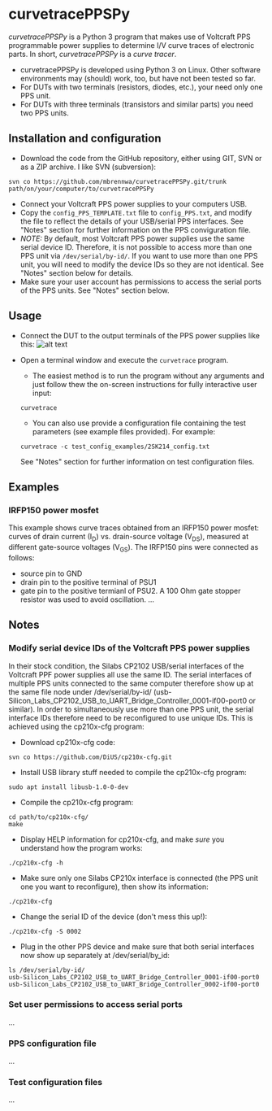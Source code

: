 # curvetracePPSPy
*curvetracePPSPy* is a Python 3 program that makes use of Voltcraft PPS programmable power supplies to determine I/V curve traces of electronic parts. In short, *curvetracePPSPy* is a *curve tracer*.

* curvetracePPSPy is developed using Python 3 on Linux. Other software environments may (should) work, too, but have not been tested so far.
* For DUTs with two terminals (resistors, diodes, etc.), your need only one PPS unit.
* For DUTs with three terminals (transistors and similar parts) you need two PPS units.

## Installation and configuration
* Download the code from the GitHub repository, either using GIT, SVN or as a ZIP archive.
I like SVN (subversion):
```
svn co https://github.com/mbrennwa/curvetracePPSPy.git/trunk path/on/your/computer/to/curvetracePPSPy
```
* Connect your Voltcraft PPS power supplies to your computers USB.
* Copy the `config_PPS_TEMPLATE.txt` file to `config_PPS.txt`, and modify the file to reflect the details of your USB/serial PPS interfaces. See "Notes" section for further information on the PPS conviguration file.
* *NOTE:* By default, most Voltcraft PPS power supplies use the same serial device ID. Therefore, it is not possible to access more than one PPS unit via `/dev/serial/by-id/`. If you want to use more than one PPS unit, you will need to modify the device IDs so they are not identical. See "Notes" section below for details.
* Make sure your user account has permissions to access the serial ports of the PPS units. See "Notes" section below.

## Usage
* Connect the DUT to the output terminals of the PPS power supplies like this:
![alt text](https://github.com/mbrennwa/curvetracePPSPy/blob/master/figures/test_setup.png "Basic test setup")

* Open a terminal window and execute the `curvetrace` program.
  * The easiest method is to run the program without any arguments and just follow thew the on-screen instructions for fully interactive user input:
  ```
  curvetrace
  ```
  * You can also use provide a configuration file containing the test parameters (see example files provided). For example:
  ```
  curvetrace -c test_config_examples/2SK214_config.txt
  ```
  See "Notes" section for further information on test configuration files.

## Examples

### IRFP150 power mosfet
This example shows curve traces obtained from an IRFP150 power mosfet: curves of drain current (I<sub>D</sub>) vs. drain-source voltage (V<sub>DS</sub>), measured at different gate-source voltages (V<sub>GS</sub>). The IRFP150 pins were connected as follows:
* source pin to GND
* drain pin to the positive terminal of PSU1
* gate pin to the positive termianl of PSU2. A 100 Ohm gate stopper resistor was used to avoid oscillation.
...

## Notes

### Modify serial device IDs of the Voltcraft PPS power supplies
In their stock condition, the Silabs CP2102 USB/serial interfaces of the Voltcraft PPF power supplies all use the same ID. The serial interfaces of multiple PPS units connected to the same computer therefore show up at the same file node under /dev/serial/by-id/ (usb-Silicon_Labs_CP2102_USB_to_UART_Bridge_Controller_0001-if00-port0 or similar). In order to simultaneously use more than one PPS unit, the serial interface IDs therefore need to be reconfigured to use unique IDs. This is achieved using the cp210x-cfg program:

* Download cp210x-cfg code:
```
svn co https://github.com/DiUS/cp210x-cfg.git
```

* Install USB library stuff needed to compile the cp210x-cfg program:
```
sudo apt install libusb-1.0-0-dev 
```

* Compile the cp210x-cfg program:
```
cd path/to/cp210x-cfg/
make
```

* Display HELP information for cp210x-cfg, and make *sure* you understand how the program works:
```
./cp210x-cfg -h
```

* Make sure only one Silabs CP210x interface is connected (the PPS unit one you want to reconfigure), then show its information:
```
./cp210x-cfg
```

* Change the serial ID of the device (don't mess this up!):
```
./cp210x-cfg -S 0002
```

* Plug in the other PPS device and make sure that both serial interfaces now show up separately at /dev/serial/by_id:
```
ls /dev/serial/by-id/
usb-Silicon_Labs_CP2102_USB_to_UART_Bridge_Controller_0001-if00-port0
usb-Silicon_Labs_CP2102_USB_to_UART_Bridge_Controller_0002-if00-port0
```

### Set user permissions to access serial ports
...

### PPS configuration file
...

### Test configuration files
...
